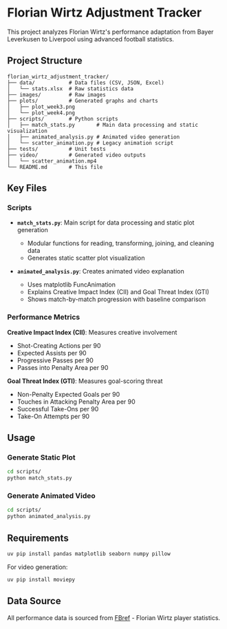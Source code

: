 # Florian Wirtz Adjustment Tracker

This project analyzes Florian Wirtz's performance adaptation from Bayer Leverkusen to Liverpool using advanced football statistics.

## Project Structure

```
florian_wirtz_adjustment_tracker/
├── data/           # Data files (CSV, JSON, Excel)
│   └── stats.xlsx  # Raw statistics data
├── images/         # Raw images
├── plots/          # Generated graphs and charts
│   ├── plot_week3.png
│   └── plot_week4.png
├── scripts/        # Python scripts
│   ├── match_stats.py       # Main data processing and static visualization
│   ├── animated_analysis.py # Animated video generation
│   └── scatter_animation.py # Legacy animation script
├── tests/          # Unit tests
├── video/          # Generated video outputs
│   └── scatter_animation.mp4
└── README.md       # This file
```

## Key Files

### Scripts
- **`match_stats.py`**: Main script for data processing and static plot generation
  - Modular functions for reading, transforming, joining, and cleaning data
  - Generates static scatter plot visualization

- **`animated_analysis.py`**: Creates animated video explanation
  - Uses matplotlib FuncAnimation
  - Explains Creative Impact Index (CII) and Goal Threat Index (GTI)
  - Shows match-by-match progression with baseline comparison

### Performance Metrics

**Creative Impact Index (CII)**: Measures creative involvement
- Shot-Creating Actions per 90
- Expected Assists per 90
- Progressive Passes per 90
- Passes into Penalty Area per 90

**Goal Threat Index (GTI)**: Measures goal-scoring threat
- Non-Penalty Expected Goals per 90
- Touches in Attacking Penalty Area per 90
- Successful Take-Ons per 90
- Take-On Attempts per 90

## Usage

### Generate Static Plot
```bash
cd scripts/
python match_stats.py
```

### Generate Animated Video
```bash
cd scripts/
python animated_analysis.py
```

## Requirements

```bash
uv pip install pandas matplotlib seaborn numpy pillow
```

For video generation:
```bash
uv pip install moviepy
```

## Data Source

All performance data is sourced from [FBref](https://fbref.com) - Florian Wirtz player statistics.